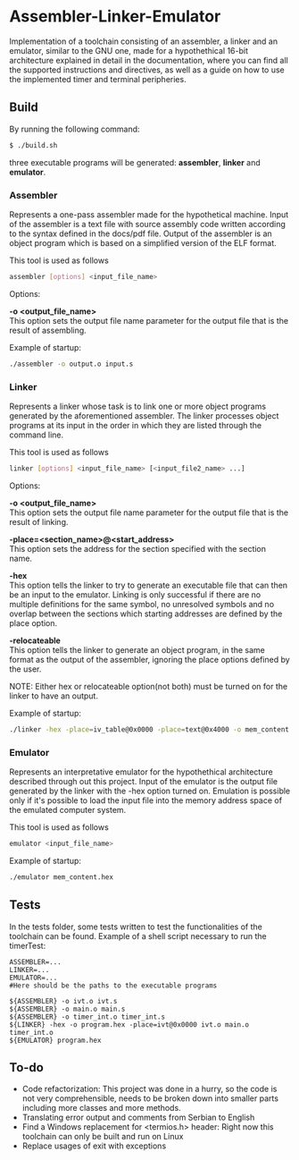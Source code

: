 # Assembler-Linker-Emulator
Implementation of a toolchain consisting of an assembler, a linker and an emulator,
similar to the GNU one, made for a hypothethical 16-bit architecture explained 
in detail in the documentation, where you can find all the supported instructions
and directives, as well as a guide on how to use the implemented timer and terminal peripheries.

## Build

By running the following command:
``` bash
$ ./build.sh
```
three executable programs will be generated: **assembler**, **linker** and **emulator**.

### Assembler

Represents a one-pass assembler made for the hypothetical machine. Input of the assembler
is a text file with source assembly code written according to the syntax defined in the
docs/pdf file. Output of the assembler is an object program which is based on a simplified
version of the ELF format.

This tool is used as follows
``` bash
assembler [options] <input_file_name>
```

Options:

**-o <output_file_name>**<br>
This option sets the output file name parameter for the output file that is
the result of assembling.

Example of startup:

``` bash
./assembler -o output.o input.s
```

### Linker

Represents a linker whose task is to link one or more object programs generated
by the aforementioned assembler. The linker processes object programs 
at its input in the order in which they are listed through the command line.

This tool is used as follows
``` bash
linker [options] <input_file_name> [<input_file2_name> ...]
```

Options:

**-o <output_file_name>**<br>
This option sets the output file name parameter for the output file that is
the result of linking.

**-place=<section_name>@<start_address>**<br>
This option sets the address for the section specified with the 
section name. 

**-hex**<br>
This option tells the linker to try to generate an executable file that
can then be an input to the emulator. Linking is only successful if there are
no multiple definitions for the same symbol, no unresolved symbols and no
overlap between the sections which starting addresses are defined by the place option.

**-relocateable**<br>
This option tells the linker to generate an object program, in the same format
as the output of the assembler, ignoring the place options defined by the user.

NOTE: Either hex or relocateable option(not both) must be turned on for the linker to have an output.

Example of startup:

``` bash
./linker -hex -place=iv_table@0x0000 -place=text@0x4000 -o mem_content.hex input1.s input2.s
```

### Emulator

Represents an interpretative emulator for the hypothethical architecture described
through out this project. Input of the emulator is the output file generated by
the linker with the -hex option turned on. Emulation is possible only if it's
possible to load the input file into the memory address space of the emulated computer system. 

This tool is used as follows
``` bash
emulator <input_file_name>
```

Example of startup:

``` bash
./emulator mem_content.hex
```

## Tests

In the tests folder, some tests written to test the functionalities of the toolchain can
be found. Example of a shell script necessary to run the timerTest:

``` shell
ASSEMBLER=...
LINKER=...
EMULATOR=...
#Here should be the paths to the executable programs

${ASSEMBLER} -o ivt.o ivt.s
${ASSEMBLER} -o main.o main.s
${ASSEMBLER} -o timer_int.o timer_int.s
${LINKER} -hex -o program.hex -place=ivt@0x0000 ivt.o main.o timer_int.o
${EMULATOR} program.hex
```

## To-do

- Code refactorization: This project was done in a hurry, so the code
is not very comprehensible, needs to be broken down into smaller parts
including more classes and more methods.
- Translating error output and comments from Serbian to English
- Find a Windows replacement for <termios.h> header: Right now this
toolchain can only be built and run on Linux
- Replace usages of exit with exceptions

